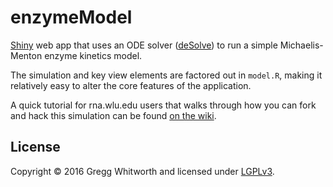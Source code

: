 enzymeModel
============

[Shiny](http://www.rstudio.com/shiny) web app that uses an ODE solver ([deSolve](http://cran.r-project.org/web/packages/deSolve/index.html)) to run a simple Michaelis-Menton enzyme kinetics model.

The simulation and key view elements are factored out in `model.R`, making it relatively easy to alter the core features of the application.

A quick tutorial for rna.wlu.edu users that walks through how you can fork and hack this simulation can be found [on the wiki](https://github.com/whitwort/bindingModel/wiki/Tutorial-for-rna.wlu.edu-users).


## License

Copyright © 2016 Gregg Whitworth and licensed under [LGPLv3](http://www.gnu.org/copyleft/lesser.html).

